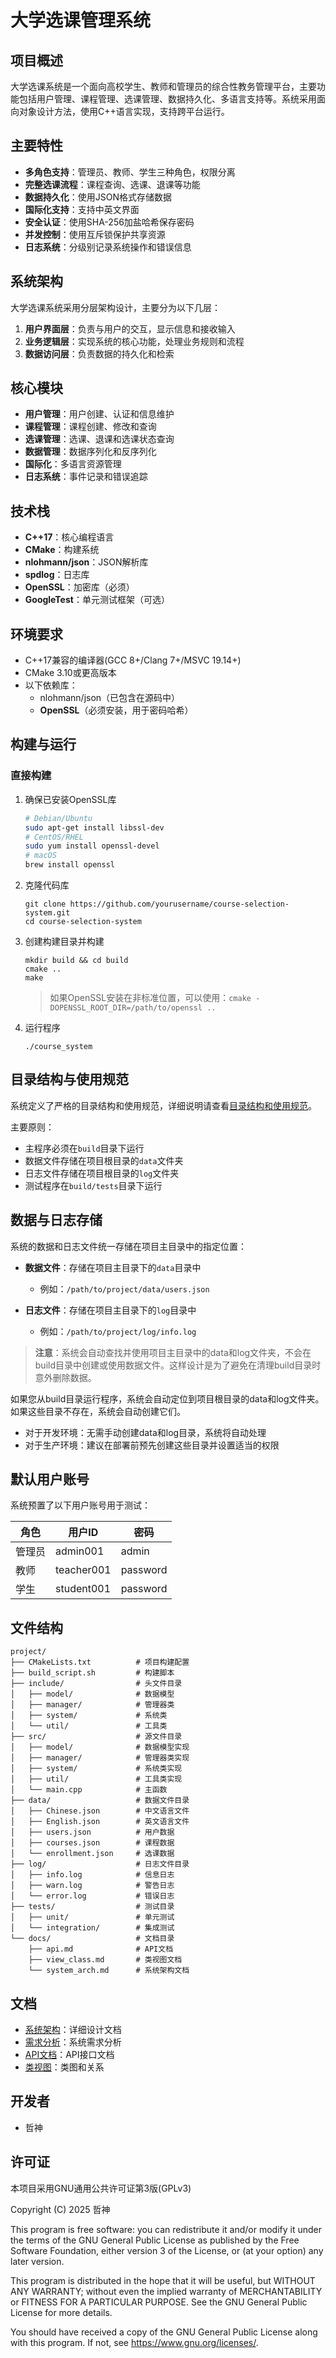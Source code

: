 # 大学选课管理系统

## 项目概述

大学选课系统是一个面向高校学生、教师和管理员的综合性教务管理平台，主要功能包括用户管理、课程管理、选课管理、数据持久化、多语言支持等。系统采用面向对象设计方法，使用C++语言实现，支持跨平台运行。

## 主要特性

- **多角色支持**：管理员、教师、学生三种角色，权限分离
- **完整选课流程**：课程查询、选课、退课等功能
- **数据持久化**：使用JSON格式存储数据
- **国际化支持**：支持中英文界面
- **安全认证**：使用SHA-256加盐哈希保存密码
- **并发控制**：使用互斥锁保护共享资源
- **日志系统**：分级别记录系统操作和错误信息

## 系统架构

大学选课系统采用分层架构设计，主要分为以下几层：

1. **用户界面层**：负责与用户的交互，显示信息和接收输入
2. **业务逻辑层**：实现系统的核心功能，处理业务规则和流程
3. **数据访问层**：负责数据的持久化和检索

## 核心模块

- **用户管理**：用户创建、认证和信息维护
- **课程管理**：课程创建、修改和查询
- **选课管理**：选课、退课和选课状态查询
- **数据管理**：数据序列化和反序列化
- **国际化**：多语言资源管理
- **日志系统**：事件记录和错误追踪

## 技术栈

- **C++17**：核心编程语言
- **CMake**：构建系统
- **nlohmann/json**：JSON解析库
- **spdlog**：日志库
- **OpenSSL**：加密库（必须）
- **GoogleTest**：单元测试框架（可选）

## 环境要求

- C++17兼容的编译器(GCC 8+/Clang 7+/MSVC 19.14+)
- CMake 3.10或更高版本
- 以下依赖库：
  - nlohmann/json（已包含在源码中）
  - **OpenSSL**（必须安装，用于密码哈希）

## 构建与运行

### 直接构建

1. 确保已安装OpenSSL库
   ```bash
   # Debian/Ubuntu
   sudo apt-get install libssl-dev
   # CentOS/RHEL
   sudo yum install openssl-devel
   # macOS
   brew install openssl
   ```
2. 克隆代码库
   ```
   git clone https://github.com/yourusername/course-selection-system.git
   cd course-selection-system
   ```
3. 创建构建目录并构建
   ```
   mkdir build && cd build
   cmake ..
   make
   ```
   > 如果OpenSSL安装在非标准位置，可以使用：`cmake -DOPENSSL_ROOT_DIR=/path/to/openssl ..`
4. 运行程序
   ```
   ./course_system
   ```

## 目录结构与使用规范

系统定义了严格的目录结构和使用规范，详细说明请查看[目录结构和使用规范](docs/directory_structure.md)。

主要原则：
- 主程序必须在`build`目录下运行
- 数据文件存储在项目根目录的`data`文件夹
- 日志文件存储在项目根目录的`log`文件夹
- 测试程序在`build/tests`目录下运行

## 数据与日志存储

系统的数据和日志文件统一存储在项目主目录中的指定位置：

- **数据文件**：存储在项目主目录下的`data`目录中
  - 例如：`/path/to/project/data/users.json`
  
- **日志文件**：存储在项目主目录下的`log`目录中
  - 例如：`/path/to/project/log/info.log`

> **注意**：系统会自动查找并使用项目主目录中的data和log文件夹，不会在build目录中创建或使用数据文件。这样设计是为了避免在清理build目录时意外删除数据。

如果您从build目录运行程序，系统会自动定位到项目根目录的data和log文件夹。如果这些目录不存在，系统会自动创建它们。

- 对于开发环境：无需手动创建data和log目录，系统将自动处理
- 对于生产环境：建议在部署前预先创建这些目录并设置适当的权限

## 默认用户账号

系统预置了以下用户账号用于测试：

| 角色 | 用户ID | 密码 |
|------|--------|------|
| 管理员 | admin001 | admin |
| 教师 | teacher001 | password |
| 学生 | student001 | password |

## 文件结构

```
project/
├── CMakeLists.txt          # 项目构建配置
├── build_script.sh         # 构建脚本
├── include/                # 头文件目录
│   ├── model/              # 数据模型
│   ├── manager/            # 管理器类
│   ├── system/             # 系统类
│   └── util/               # 工具类
├── src/                    # 源文件目录
│   ├── model/              # 数据模型实现
│   ├── manager/            # 管理器类实现
│   ├── system/             # 系统类实现
│   ├── util/               # 工具类实现
│   └── main.cpp            # 主函数
├── data/                   # 数据文件目录
│   ├── Chinese.json        # 中文语言文件
│   ├── English.json        # 英文语言文件
│   ├── users.json          # 用户数据
│   ├── courses.json        # 课程数据
│   └── enrollment.json     # 选课数据
├── log/                    # 日志文件目录
│   ├── info.log            # 信息日志
│   ├── warn.log            # 警告日志
│   └── error.log           # 错误日志
├── tests/                  # 测试目录
│   ├── unit/               # 单元测试
│   └── integration/        # 集成测试
└── docs/                   # 文档目录
    ├── api.md              # API文档
    ├── view_class.md       # 类视图文档
    └── system_arch.md      # 系统架构文档
```

## 文档

- [系统架构](docs/system_arch.md)：详细设计文档
- [需求分析](docs/require.md)：系统需求分析
- [API文档](docs/api.md)：API接口文档
- [类视图](docs/view_class.md)：类图和关系

## 开发者

- 哲神

## 许可证

本项目采用GNU通用公共许可证第3版(GPLv3)

Copyright (C) 2025 哲神

This program is free software: you can redistribute it and/or modify
it under the terms of the GNU General Public License as published by
the Free Software Foundation, either version 3 of the License, or
(at your option) any later version.

This program is distributed in the hope that it will be useful,
but WITHOUT ANY WARRANTY; without even the implied warranty of
MERCHANTABILITY or FITNESS FOR A PARTICULAR PURPOSE.  See the
GNU General Public License for more details.

You should have received a copy of the GNU General Public License
along with this program.  If not, see <https://www.gnu.org/licenses/>.